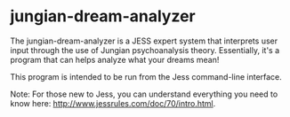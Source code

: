 # jungian-dream-analyzer

The jungian-dream-analyzer is a JESS expert system that interprets user input through the use of Jungian psychoanalysis theory. Essentially, it's a program that can helps analyze what your dreams mean!

This program is intended to be run from the Jess command-line interface.

Note: For those new to Jess, you can understand everything you need to know here: http://www.jessrules.com/doc/70/intro.html. 
